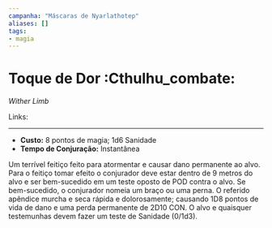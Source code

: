 ```yaml
---
campanha: "Máscaras de Nyarlathotep"
aliases: []
tags: 
- magia
---
```


# Toque de Dor :Cthulhu_combate:
_Wither Limb_

Links:

---
-  **Custo:** 8 pontos de magia; 1d6 Sanidade
- **Tempo de Conjuração:** Instantânea

Um terrível feitiço feito para atormentar e causar dano permanente ao alvo. Para o feitiço tomar efeito o conjurador deve estar dentro de 9 metros do alvo e ser bem-sucedido em um teste oposto de POD contra o alvo. Se bem-sucedido, o conjurador nomeia um braço ou uma perna. O referido apêndice murcha e seca rápida e dolorosamente; causando 1D8 pontos de vida de dano e uma perda permanente de 2D10 CON. O alvo e quaisquer testemunhas devem fazer um teste de Sanidade (0/1d3).
